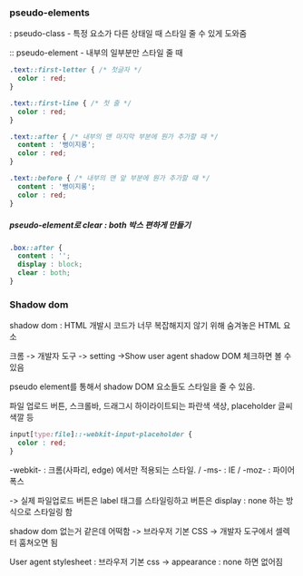 ### pseudo-elements

: pseudo-class - 특정 요소가 다른 상태일 때 스타일 줄 수 있게 도와줌

:: pseudo-element - 내부의 일부분만 스타일 줄 때 

```css
.text::first-letter { /* 첫글자 */ 
  color : red;
}

.text::first-line { /* 첫 줄 */
  color : red;
}

.text::after { /* 내부의 맨 마지막 부분에 뭔가 추가할 때 */ 
  content : '뻥이지롱';
  color : red;
}

.text::before { /* 내부의 맨 앞 부분에 뭔가 추가할 때 */
  content : '뻥이지롱';
  color : red;
}
```

##### **pseudo-element로 clear : both 박스 편하게 만들기** 

```css
.box::after {
  content : '';
  display : block;
  clear : both;
}
```



### Shadow dom

shadow dom : HTML 개발시 코드가 너무 복잡해지지 않기 위해 숨겨놓은 HTML 요소

크롬 -> 개발자 도구 -> setting ->Show user agent shadow DOM 체크하면 볼 수 있음

pseudo element를 통해서 shadow DOM 요소들도 스타일을 줄 수 있음.

파일 업로드 버튼, 스크롤바, 드래그시 하이라이트되는 파란색 색상, placeholder 글씨색깔 등

```css
input[type:file]::-webkit-input-placeholder {
  color : red; 
}
```

-webkit- : 크롬(사파리, edge) 에서만 적용되는 스타일. / -ms- : IE / -moz- : 파이어폭스

-> 실제 파일업로드 버튼은 label 태그를 스타일링하고 버튼은 display : none 하는 방식으로 스타일링 함

shadow dom 없는거 같은데 어떡함 -> 브라우저 기본 CSS -> 개발자 도구에서 셀렉터 훔쳐오면 됨

User agent stylesheet : 브라우저 기본 css -> appearance : none 하면 없어짐 

